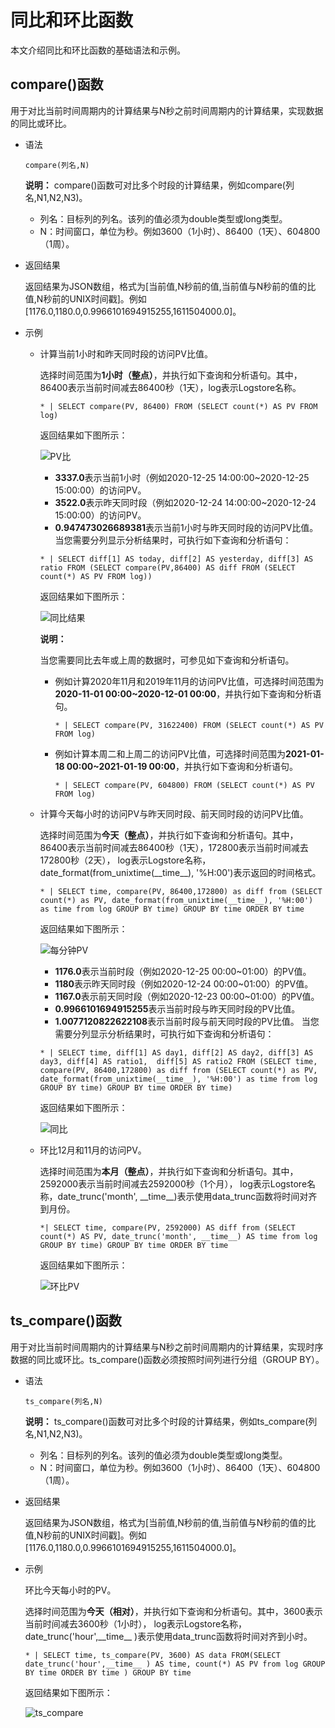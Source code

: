 # 同比和环比函数

本文介绍同比和环比函数的基础语法和示例。

## compare\(\)函数

用于对比当前时间周期内的计算结果与N秒之前时间周期内的计算结果，实现数据的同比或环比。

-   语法

    ```
    compare(列名,N)
    ```

    **说明：** compare\(\)函数可对比多个时段的计算结果，例如compare\(列名,N1,N2,N3\)。

    -   列名：目标列的列名。该列的值必须为double类型或long类型。
    -   N：时间窗口，单位为秒。例如3600（1小时）、86400（1天）、604800（1周）。
-   返回结果

    返回结果为JSON数组，格式为\[当前值,N秒前的值,当前值与N秒前的值的比值,N秒前的UNIX时间戳\]。例如\[1176.0,1180.0,0.9966101694915255,1611504000.0\]。

-   示例
    -   计算当前1小时和昨天同时段的访问PV比值。

        选择时间范围为**1小时（整点）**，并执行如下查询和分析语句。其中，86400表示当前时间减去86400秒（1天），log表示Logstore名称。

        ```
        * | SELECT compare(PV, 86400) FROM (SELECT count(*) AS PV FROM log)
        ```

        返回结果如下图所示：

        ![PV比](https://static-aliyun-doc.oss-accelerate.aliyuncs.com/assets/img/zh-CN/9127551161/p230658.png)

        -   **3337.0**表示当前1小时（例如2020-12-25 14:00:00~2020-12-25 15:00:00）的访问PV。
        -   **3522.0**表示昨天同时段（例如2020-12-24 14:00:00~2020-12-24 15:00:00）的访问PV。
        -   **0.947473026689381**表示当前1小时与昨天同时段的访问PV比值。
        当您需要分列显示分析结果时，可执行如下查询和分析语句：

        ```
        * | SELECT diff[1] AS today, diff[2] AS yesterday, diff[3] AS ratio FROM (SELECT compare(PV,86400) AS diff FROM (SELECT count(*) AS PV FROM log))
        ```

        返回结果如下图所示：

        ![同比结果](https://static-aliyun-doc.oss-accelerate.aliyuncs.com/assets/img/zh-CN/3712361161/p231804.png)

        **说明：**

        当您需要同比去年或上周的数据时，可参见如下查询和分析语句。

        -   例如计算2020年11月和2019年11月的访问PV比值，可选择时间范围为**2020-11-01 00:00~2020-12-01 00:00**，并执行如下查询和分析语句。

            ```
            * | SELECT compare(PV, 31622400) FROM (SELECT count(*) AS PV FROM log)
            ```

        -   例如计算本周二和上周二的访问PV比值，可选择时间范围为**2021-01-18 00:00~2021-01-19 00:00**，并执行如下查询和分析语句。

            ```
            * | SELECT compare(PV, 604800) FROM (SELECT count(*) AS PV FROM log)
            ```

    -   计算今天每小时的访问PV与昨天同时段、前天同时段的访问PV比值。

        选择时间范围为**今天（整点）**，并执行如下查询和分析语句。其中，86400表示当前时间减去86400秒（1天），172800表示当前时间减去172800秒（2天）， log表示Logstore名称，date\_format\(from\_unixtime\(\_\_time\_\_\), '%H:00'\)表示返回的时间格式。

        ```
        * | SELECT time, compare(PV, 86400,172800) as diff from (SELECT count(*) as PV, date_format(from_unixtime(__time__), '%H:00') as time from log GROUP BY time) GROUP BY time ORDER BY time
        ```

        返回结果如下图所示：

        ![每分钟PV](https://static-aliyun-doc.oss-accelerate.aliyuncs.com/assets/img/zh-CN/3712361161/p230798.png)

        -   **1176.0**表示当前时段（例如2020-12-25 00:00~01:00）的PV值。
        -   **1180**表示昨天同时段（例如2020-12-24 00:00~01:00）的PV值。
        -   **1167.0**表示前天同时段（例如2020-12-23 00:00~01:00）的PV值。
        -   **0.9966101694915255**表示当前时段与昨天同时段的PV比值。
        -   **1.0077120822622108**表示当前时段与前天同时段的PV比值。
        当您需要分列显示分析结果时，可执行如下查询和分析语句：

        ```
        * | SELECT time, diff[1] AS day1, diff[2] AS day2, diff[3] AS day3, diff[4] AS ratio1,  diff[5] AS ratio2 FROM (SELECT time, compare(PV, 86400,172800) as diff from (SELECT count(*) as PV, date_format(from_unixtime(__time__), '%H:00') as time from log GROUP BY time) GROUP BY time ORDER BY time)
        ```

        返回结果如下图所示：

        ![同比](https://static-aliyun-doc.oss-accelerate.aliyuncs.com/assets/img/zh-CN/3712361161/p232220.png)

    -   环比12月和11月的访问PV。

        选择时间范围为**本月（整点）**，并执行如下查询和分析语句。其中，2592000表示当前时间减去2592000秒（1个月）， log表示Logstore名称，date\_trunc\('month', \_\_time\_\_\)表示使用data\_trunc函数将时间对齐到月份。

        ```
        *| SELECT time, compare(PV, 2592000) AS diff from (SELECT count(*) AS PV, date_trunc('month', __time__) AS time from log GROUP BY time) GROUP BY time ORDER BY time
        ```

        返回结果如下图所示：

        ![环比PV](https://static-aliyun-doc.oss-accelerate.aliyuncs.com/assets/img/zh-CN/0186371161/p232952.png)


## ts\_compare\(\)函数

用于对比当前时间周期内的计算结果与N秒之前时间周期内的计算结果，实现时序数据的同比或环比。ts\_compare\(\)函数必须按照时间列进行分组（GROUP BY）。

-   语法

    ```
    ts_compare(列名,N)
    ```

    **说明：** ts\_compare\(\)函数可对比多个时段的计算结果，例如ts\_compare\(列名,N1,N2,N3\)。

    -   列名：目标列的列名。该列的值必须为double类型或long类型。
    -   N：时间窗口，单位为秒。例如3600（1小时）、86400（1天）、604800（1周）。
-   返回结果

    返回结果为JSON数组，格式为\[当前值,N秒前的值,当前值与N秒前的值的比值,N秒前的UNIX时间戳\]。例如\[1176.0,1180.0,0.9966101694915255,1611504000.0\]。

-   示例

    环比今天每小时的PV。

    选择时间范围为**今天（相对）**，并执行如下查询和分析语句。其中，3600表示当前时间减去3600秒（1小时）， log表示Logstore名称，date\_trunc\('hour',\_\_time\_\_ \)表示使用data\_trunc函数将时间对齐到小时。

    ```
    * | SELECT time, ts_compare(PV, 3600) AS data FROM(SELECT date_trunc('hour',__time__ ) AS time, count(*) AS PV from log GROUP BY time ORDER BY time ) GROUP BY time
    ```

    返回结果如下图所示：

    ![ts_compare](https://static-aliyun-doc.oss-accelerate.aliyuncs.com/assets/img/zh-CN/0186371161/p232314.png)


